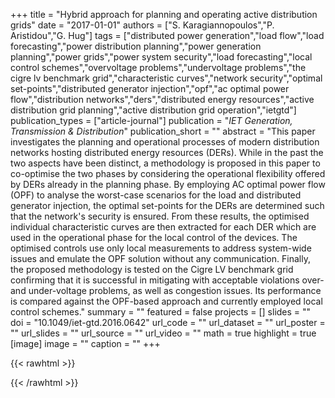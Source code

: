 +++
title = "Hybrid approach for planning and operating active distribution grids"
date = "2017-01-01"
authors = ["S. Karagiannopoulos","P. Aristidou","G. Hug"]
tags = ["distributed power generation","load flow","load forecasting","power distribution planning","power generation planning","power grids","power system security","load forecasting","local control schemes","overvoltage problems","undervoltage problems","the cigre lv benchmark grid","characteristic curves","network security","optimal set-points","distributed generator injection","opf","ac optimal power flow","distribution networks","ders","distributed energy resources","active distribution grid planning","active distribution grid operation","ietgtd"]
publication_types = ["article-journal"]
publication = "_IET Generation, Transmission & Distribution_"
publication_short = ""
abstract = "This paper investigates the planning and operational processes of modern distribution networks hosting distributed energy resources (DERs). While in the past the two aspects have been distinct, a methodology is proposed in this paper to co-optimise the two phases by considering the operational flexibility offered by DERs already in the planning phase. By employing AC optimal power flow (OPF) to analyse the worst-case scenarios for the load and distributed generator injection, the optimal set-points for the DERs are determined such that the network's security is ensured. From these results, the optimised individual characteristic curves are then extracted for each DER which are used in the operational phase for the local control of the devices. The optimised controls use only local measurements to address system-wide issues and emulate the OPF solution without any communication. Finally, the proposed methodology is tested on the Cigre LV benchmark grid confirming that it is successful in mitigating with acceptable violations over- and under-voltage problems, as well as congestion issues. Its performance is compared against the OPF-based approach and currently employed local control schemes."
summary = ""
featured = false
projects = []
slides = ""
doi = "10.1049/iet-gtd.2016.0642"
url_code = ""
url_dataset = ""
url_poster = ""
url_slides = ""
url_source = ""
url_video = ""
math = true
highlight = true
[image]
image = ""
caption = ""
+++

{{< rawhtml >}}
<div data-badge-details="right" data-badge-type="medium-donut" data-doi="10.1049/iet-gtd.2016.0642" data-hide-no-mentions="true" class="altmetric-embed"></div>
{{< /rawhtml >}}

